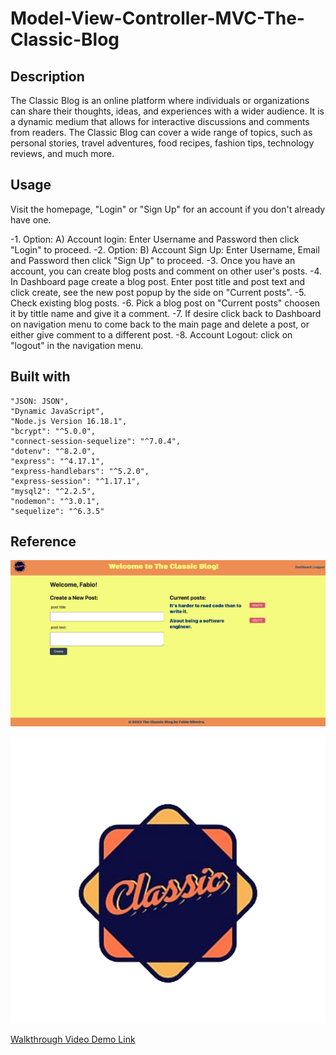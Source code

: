 # Model-View-Controller-MVC-The-Classic-Blog

## Description
The Classic Blog is an online platform where individuals or organizations can share their thoughts, ideas, and experiences with a wider audience. It is a dynamic medium that allows for interactive discussions and comments from readers. The Classic Blog can cover a wide range of topics, such as personal stories, travel adventures, food recipes, fashion tips, technology reviews, and much more.

## Usage
 Visit the homepage, "Login" or "Sign Up" for an account if you don't already have one.

-1. Option: A) Account login: Enter Username and Password then click "Login" to proceed.
-2. Option: B) Account Sign Up: Enter Username, Email and Password then click "Sign Up" to proceed.
-3. Once you have an account, you can create blog posts and comment on other user's posts.
-4. In Dashboard page create a blog post. Enter post title and post text and click create, see the new post popup by the side on "Current posts".
-5. Check existing blog posts.
-6. Pick a blog post on "Current posts" choosen it by tittle name and give it a comment.
-7. If desire click back to Dashboard on navigation menu to come back to the main page and delete a post, or either give comment to a different post.
-8. Account Logout: click on "logout" in the navigation menu.

## Built with
    "JSON: JSON",
    "Dynamic JavaScript",
    "Node.js Version 16.18.1",
    "bcrypt": "^5.0.0",
    "connect-session-sequelize": "^7.0.4",
    "dotenv": "^8.2.0",
    "express": "^4.17.1",
    "express-handlebars": "^5.2.0",
    "express-session": "^1.17.1",
    "mysql2": "^2.2.5",
    "nodemon": "^3.0.1",
    "sequelize": "^6.3.5"


## Reference

![Screenshot of Deployed Website](/public/images/TheClassicBlog1.png)

![Screenshot of Deployed Website](/public/images/ClassicBlog2.png)

[Walkthrough Video Demo Link](https://theclassicblog-259a8e4ffc33.herokuapp.com/post/1)